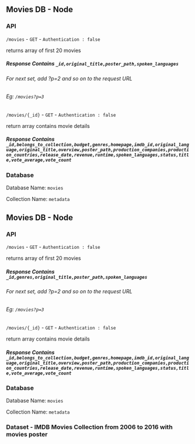 ## Movies DB - Node

### API

`/movies` - `GET` - `Authentication : false`

returns array of first 20 movies
##### Response Contains  `_id,original_title,poster_path,spoken_languages`
###### For next set, add ?p=2 and so on to the request URL
###### Eg: `/movies?p=3`

`/movies/{_id}` - `GET` - `Authentication : false`

return array contains movie details
##### Response Contains `_id,belongs_to_collection,budget,genres,homepage,imdb_id,original_language,original_title,overview,poster_path,production_companies,production_countries,release_date,revenue,runtime,spoken_languages,status,title,vote_average,vote_count`


### Database

Database Name: `movies`

Collection Name: `metadata`
## Movies DB - Node

### API

`/movies` - `GET` - `Authentication : false`

returns array of first 20 movies
##### Response Contains  `_id,genres,original_title,poster_path,spoken_languages`
###### For next set, add ?p=2 and so on to the request URL
###### Eg: `/movies?p=3`

`/movies/{_id}` - `GET` - `Authentication : false`

return array contains movie details
##### Response Contains `_id,belongs_to_collection,budget,genres,homepage,imdb_id,original_language,original_title,overview,poster_path,production_companies,production_countries,release_date,revenue,runtime,spoken_languages,status,title,vote_average,vote_count`


### Database

Database Name: `movies`

Collection Name: `metadata`

### Dataset - IMDB Movies Collection from 2006 to 2016 with movies poster
